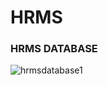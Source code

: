 # HRMS
<h3>HRMS DATABASE</h3>

![hrmsdatabase1](https://user-images.githubusercontent.com/81460760/121386494-b79db780-c952-11eb-911a-b039f7047a77.png)